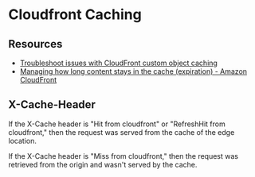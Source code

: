 Cloudfront Caching
===

Resources
---

- [Troubleshoot issues with CloudFront custom object caching][1]
- [Managing how long content stays in the cache (expiration) - Amazon CloudFront][2]

<!-- Links -->
[1]: https://aws.amazon.com/premiumsupport/knowledge-center/cloudfront-custom-object-caching/
[2]: https://docs.aws.amazon.com/AmazonCloudFront/latest/DeveloperGuide/Expiration.html

<!-- Links end -->


X-Cache-Header
---

If the X-Cache header is "Hit from cloudfront" or "RefreshHit from cloudfront," then the request was served from the cache of the edge location.

If the X-Cache header is "Miss from cloudfront," then the request was retrieved
from the origin and wasn't served by the cache.
